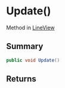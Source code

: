 # Update()

Method in [LineView](/api/csharp/yarn.unity.lineview.md)

## Summary



```csharp
public void Update()
```

## Returns



